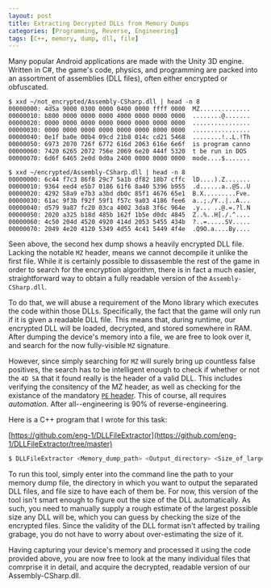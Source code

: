 ```yaml
---
layout: post
title: Extracting Decrypted DLLs from Memory Dumps
categories: [Programming, Reverse, Engineering]
tags: [C++, memory, dump, dll, file]
---
```


 Many popular Android applications are made with the Unity 3D engine. Written in C#, the game's code, physics, and programming are packed into an assortment of assemblies (DLL files), often either encrypted or obfuscated. 


```
$ xxd ~/not_encrypted/Assembly-CSharp.dll | head -n 8
00000000: 4d5a 9000 0300 0000 0400 0000 ffff 0000  MZ..............
00000010: b800 0000 0000 0000 4000 0000 0000 0000  ........@.......
00000020: 0000 0000 0000 0000 0000 0000 0000 0000  ................
00000030: 0000 0000 0000 0000 0000 0000 8000 0000  ................
00000040: 0e1f ba0e 00b4 09cd 21b8 014c cd21 5468  ........!..L.!Th
00000050: 6973 2070 726f 6772 616d 2063 616e 6e6f  is program canno
00000060: 7420 6265 2072 756e 2069 6e20 444f 5320  t be run in DOS 
00000070: 6d6f 6465 2e0d 0d0a 2400 0000 0000 0000  mode....$.......
```

```
$ xxd ~/encrypted/Assembly-CSharp.dll | head -n 8
00000000: 6c44 f7c3 86f8 29c7 5a1b df82 18b7 cffc  lD....).Z.......
00000010: 9364 eed4 e5b7 0186 61f6 8a40 5396 b955  .d......a..@S..U
00000020: 4292 58a9 e7b3 a3bd db0c 85f1 4676 65e1  B.X.........Fve.
00000030: 61ac 9f3b f92f 59f1 f57c 9a03 4186 fee6  a..;./Y..|..A...
00000040: d579 9a87 fc20 03ca 4002 3da8 3f6c 964e  .y... ..@.=.?l.N
00000050: 2020 a325 b18d 485b 162f 1b5e d0dc 4845  Z..%..H[./.^....
00000060: 4c50 204d 4520 4920 414d 2053 5455 434b  ?..=.....SV.....
00000070: 2049 4e20 4120 5349 4d55 4c41 5449 4f4e  .Q9O.a....By....

```

 Seen above, the second hex dump shows a heavily encrypted DLL file. Lacking the notable `MZ` header, means we cannot decompile it unlike the first file. While it is certainly possible to dissasemble the rest of the game in order to search for the encryption algorithm, there is in fact a much easier, straightforward way to obtain a fully readable version of the `Assembly-CSharp.dll`.

 To do that, we will abuse a requirement of the Mono library which executes the code within those DLLs. Specifically, the fact that the game will only run if it is given a readable DLL file. This means that, during runtime, our encrypted DLL will be loaded, decrypted, and stored somewhere in RAM. After dumping the device's memory into a file, we are free to look over it, and search for the now fully-visible `MZ` signature. 

 However, since simply searching for `MZ` will surely bring up countless false positives, the search has to be intelligent enough to check if whether or not the `4D 5A` that it found really is the header of a valid DLL. This includes verifying the consitency of the MZ header, as well as checking for the existance of the mandatory [`PE` header](https://en.wikipedia.org/wiki/Portable_Executable). This of course, all requires *automation*. After all--engineering is 90% of reverse-engineering.

 Here is a C++ program that I wrote for this task:

[https://github.com/eng-1/DLLFileExtractor](https://github.com/eng-1/DLLFileExtractor/tree/master)

```bash
$ DLLFileExtractor <Memory_dump_path> <Output_directory> <Size_of_largest_DLL>
```

 To run this tool, simply enter into the command line the path to your memory dump file, the directory in which you want to output the separated DLL files, and file size to have each of them be. For now, this version of the tool isn't smart enough to figure out the size of the DLL automatically. As such, you need to manually supply a rough estimate of the largest possible size any DLL will be, which you can guess by checking the size of the encrypted files. Since the validity of the DLL format isn't affected by trailing grabage, you do not have to worry about over-estimating the size of it.


Having capturing your device's memory and processed it using the code provided above, you are now free to look at the many individual files that comrprise it in detail, and acquire the decrypted, readable version of our Assembly-CSharp.dll.

